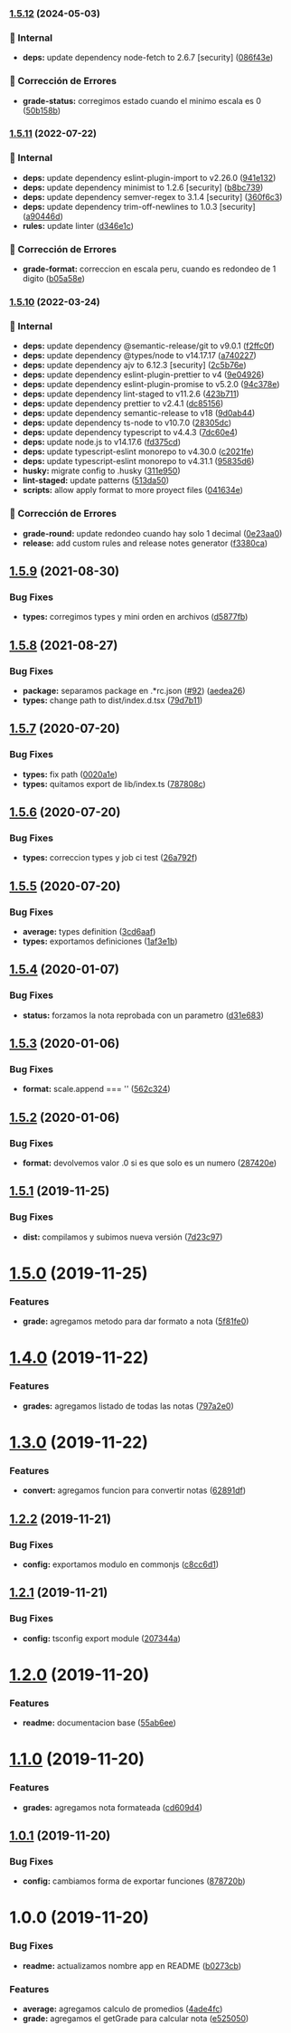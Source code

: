 ### [1.5.12](https://github.com/eclass/grade-scales/compare/v1.5.11...v1.5.12) (2024-05-03)


### 🤖 Internal

* **deps:** update dependency node-fetch to 2.6.7 [security] ([086f43e](https://github.com/eclass/grade-scales/commit/086f43e6e5546302960ec4929f7a035c86ab06e5))


### 🐛 Corrección de Errores

* **grade-status:** corregimos estado cuando el minimo escala es 0 ([50b158b](https://github.com/eclass/grade-scales/commit/50b158b47817ca2f88aecae03a7840809365ea17))

### [1.5.11](https://github.com/eclass/grade-scales/compare/v1.5.10...v1.5.11) (2022-07-22)


### 🤖 Internal

* **deps:** update dependency eslint-plugin-import to v2.26.0 ([941e132](https://github.com/eclass/grade-scales/commit/941e132bbdcbbfdcd3e31efbeb06908d24c638f3))
* **deps:** update dependency minimist to 1.2.6 [security] ([b8bc739](https://github.com/eclass/grade-scales/commit/b8bc739eff9bf359ce3cb8a41d619aaf0b9e594a))
* **deps:** update dependency semver-regex to 3.1.4 [security] ([360f6c3](https://github.com/eclass/grade-scales/commit/360f6c35426692f6dd65f732457447cab05ecb4a))
* **deps:** update dependency trim-off-newlines to 1.0.3 [security] ([a90446d](https://github.com/eclass/grade-scales/commit/a90446d2cec20366562230423644f710ff1341f2))
* **rules:** update linter ([d346e1c](https://github.com/eclass/grade-scales/commit/d346e1c5755b173d8dae54185f80baa9f6dc051b))


### 🐛 Corrección de Errores

* **grade-format:** correccion en escala peru, cuando es redondeo de 1 digito ([b05a58e](https://github.com/eclass/grade-scales/commit/b05a58ed3773e6454058b7ce2cc6d2354403e7a1))

### [1.5.10](https://github.com/eclass/grade-scales/compare/v1.5.9...v1.5.10) (2022-03-24)


### 🤖 Internal

* **deps:** update dependency @semantic-release/git to v9.0.1 ([f2ffc0f](https://github.com/eclass/grade-scales/commit/f2ffc0f7ce17bafb63fb2dcd6236a61e700847c5))
* **deps:** update dependency @types/node to v14.17.17 ([a740227](https://github.com/eclass/grade-scales/commit/a740227a2ff58e705b55504d65789023cce74b0c))
* **deps:** update dependency ajv to 6.12.3 [security] ([2c5b76e](https://github.com/eclass/grade-scales/commit/2c5b76e5af6569d91777398482c7e3f605e0cef1))
* **deps:** update dependency eslint-plugin-prettier to v4 ([9e04926](https://github.com/eclass/grade-scales/commit/9e049268ec850b6752a046d00bc00649c49644bf))
* **deps:** update dependency eslint-plugin-promise to v5.2.0 ([94c378e](https://github.com/eclass/grade-scales/commit/94c378e27d37e0542c3b4b42d85009cb3ed005bf))
* **deps:** update dependency lint-staged to v11.2.6 ([423b711](https://github.com/eclass/grade-scales/commit/423b71132cc876c42f9fa971e4415a46856d1097))
* **deps:** update dependency prettier to v2.4.1 ([dc85156](https://github.com/eclass/grade-scales/commit/dc8515683f4104078c6cb547de0598cc4a3f0aa3))
* **deps:** update dependency semantic-release to v18 ([9d0ab44](https://github.com/eclass/grade-scales/commit/9d0ab44e45ef6b6acadd080ffd9291c551e109a8))
* **deps:** update dependency ts-node to v10.7.0 ([28305dc](https://github.com/eclass/grade-scales/commit/28305dcefa8f6ce1e187210d7f734a2f515b94a9))
* **deps:** update dependency typescript to v4.4.3 ([7dc60e4](https://github.com/eclass/grade-scales/commit/7dc60e488b3d92f10a607809a80d71f0e872db78))
* **deps:** update node.js to v14.17.6 ([fd375cd](https://github.com/eclass/grade-scales/commit/fd375cd2b70e546930e7200da052a4d3b930f409))
* **deps:** update typescript-eslint monorepo to v4.30.0 ([c2021fe](https://github.com/eclass/grade-scales/commit/c2021fe5d7683c0b33555e47f4d8fcb4c8b17a12))
* **deps:** update typescript-eslint monorepo to v4.31.1 ([95835d6](https://github.com/eclass/grade-scales/commit/95835d68958d50c5632384356985385e8158ae46))
* **husky:** migrate config to .husky ([311e950](https://github.com/eclass/grade-scales/commit/311e950f72ecb7c70d0a9137ae321728254038bc))
* **lint-staged:** update patterns ([513da50](https://github.com/eclass/grade-scales/commit/513da502414bbc2a489773f060d6004894456516))
* **scripts:** allow apply format to more proyect files ([041634e](https://github.com/eclass/grade-scales/commit/041634e1a27027b3e01e74bd47d8f9f5141e8d43))


### 🐛 Corrección de Errores

* **grade-round:** update redondeo cuando hay solo 1 decimal ([0e23aa0](https://github.com/eclass/grade-scales/commit/0e23aa0d26ab5393448803835341a23bb07737b9))
* **release:** add custom rules and release notes generator ([f3380ca](https://github.com/eclass/grade-scales/commit/f3380ca32296131096546a5ab0c7640a3a8073b8))

## [1.5.9](https://github.com/eclass/grade-scales/compare/v1.5.8...v1.5.9) (2021-08-30)


### Bug Fixes

* **types:** corregimos types y mini orden en archivos ([d5877fb](https://github.com/eclass/grade-scales/commit/d5877fb26783659e2106f5f30fbf710120fb5a20))

## [1.5.8](https://github.com/eclass/grade-scales/compare/v1.5.7...v1.5.8) (2021-08-27)


### Bug Fixes

* **package:** separamos package en .*rc.json ([#92](https://github.com/eclass/grade-scales/issues/92)) ([aedea26](https://github.com/eclass/grade-scales/commit/aedea26cb3b0d58588db6c580d837f4efd630d0f))
* **types:** change path to dist/index.d.tsx ([79d7b11](https://github.com/eclass/grade-scales/commit/79d7b116da9425a6cb2a924a84a6b8ab6410c1cd))

## [1.5.7](https://github.com/eclass/grade-scales/compare/v1.5.6...v1.5.7) (2020-07-20)


### Bug Fixes

* **types:** fix path ([0020a1e](https://github.com/eclass/grade-scales/commit/0020a1eb051723888beaa0cfd5f6096053fad5fd))
* **types:** quitamos export de lib/index.ts ([787808c](https://github.com/eclass/grade-scales/commit/787808ccf1e2c641480e03e846230307fed335d2))

## [1.5.6](https://github.com/eclass/grade-scales/compare/v1.5.5...v1.5.6) (2020-07-20)


### Bug Fixes

* **types:** correccion types y job ci test ([26a792f](https://github.com/eclass/grade-scales/commit/26a792f52d657c4a7aacebd9a82f1dad5fad3845))

## [1.5.5](https://github.com/eclass/grade-scales/compare/v1.5.4...v1.5.5) (2020-07-20)


### Bug Fixes

* **average:** types definition ([3cd6aaf](https://github.com/eclass/grade-scales/commit/3cd6aaf449663f791abfa37c7d62ddef822970a6))
* **types:** exportamos definiciones ([1af3e1b](https://github.com/eclass/grade-scales/commit/1af3e1b5311e364682f185c767d861b81559941c))

## [1.5.4](https://github.com/eclass/grade-scales/compare/v1.5.3...v1.5.4) (2020-01-07)


### Bug Fixes

* **status:** forzamos la nota reprobada con un parametro ([d31e683](https://github.com/eclass/grade-scales/commit/d31e6833e37e20965fa3f6bb7ceae2219e002178))

## [1.5.3](https://github.com/eclass/grade-scales/compare/v1.5.2...v1.5.3) (2020-01-06)


### Bug Fixes

* **format:** scale.append === '' ([562c324](https://github.com/eclass/grade-scales/commit/562c324e5384161657d74936587fc95f81ca519f))

## [1.5.2](https://github.com/eclass/grade-scales/compare/v1.5.1...v1.5.2) (2020-01-06)


### Bug Fixes

* **format:** devolvemos valor .0 si es que solo es un numero ([287420e](https://github.com/eclass/grade-scales/commit/287420e3668d462d2d052002a05ef53afbc9e452))

## [1.5.1](https://github.com/eclass/grade-scales/compare/v1.5.0...v1.5.1) (2019-11-25)


### Bug Fixes

* **dist:** compilamos y subimos nueva versión ([7d23c97](https://github.com/eclass/grade-scales/commit/7d23c97c25b8db52880ce318b482c65c59f720a5))

# [1.5.0](https://github.com/eclass/grade-scales/compare/v1.4.0...v1.5.0) (2019-11-25)


### Features

* **grade:** agregamos metodo para dar formato a nota ([5f81fe0](https://github.com/eclass/grade-scales/commit/5f81fe06f02a25cb8c3abd1fed3d194cae5f55a6))

# [1.4.0](https://github.com/eclass/grade-scales/compare/v1.3.0...v1.4.0) (2019-11-22)


### Features

* **grades:** agregamos listado de todas las notas ([797a2e0](https://github.com/eclass/grade-scales/commit/797a2e03ffb061d89c288d0a5e7f8035d6d70f24))

# [1.3.0](https://github.com/eclass/grade-scales/compare/v1.2.2...v1.3.0) (2019-11-22)


### Features

* **convert:** agregamos funcion para convertir notas ([62891df](https://github.com/eclass/grade-scales/commit/62891df6e0bfda1747744f74fb55819546d4533b))

## [1.2.2](https://github.com/eclass/grade-scales/compare/v1.2.1...v1.2.2) (2019-11-21)


### Bug Fixes

* **config:** exportamos modulo en commonjs ([c8cc6d1](https://github.com/eclass/grade-scales/commit/c8cc6d1019501be782459e1f922f549c7a8e60c8))

## [1.2.1](https://github.com/eclass/grade-scales/compare/v1.2.0...v1.2.1) (2019-11-21)


### Bug Fixes

* **config:** tsconfig export module ([207344a](https://github.com/eclass/grade-scales/commit/207344a7eb077db56c4f0deb5d8c4dddb6cb4290))

# [1.2.0](https://github.com/eclass/grade-scales/compare/v1.1.0...v1.2.0) (2019-11-20)


### Features

* **readme:** documentacion base ([55ab6ee](https://github.com/eclass/grade-scales/commit/55ab6ee850162df268fc609fda5acc5f6e048ea2))

# [1.1.0](https://github.com/eclass/grade-scales/compare/v1.0.1...v1.1.0) (2019-11-20)


### Features

* **grades:** agregamos nota formateada ([cd609d4](https://github.com/eclass/grade-scales/commit/cd609d4390b0cafe2828f707df2948a42067070d))

## [1.0.1](https://github.com/eclass/grade-scales/compare/v1.0.0...v1.0.1) (2019-11-20)


### Bug Fixes

* **config:** cambiamos forma de exportar funciones ([878720b](https://github.com/eclass/grade-scales/commit/878720b8a9888a479c091e40cbda701fcaf2d98a))

# 1.0.0 (2019-11-20)


### Bug Fixes

* **readme:** actualizamos nombre app en README ([b0273cb](https://github.com/eclass/grade-scales/commit/b0273cbd96d236655120d467711c478e4a9b24d9))


### Features

* **average:** agregamos calculo de promedios ([4ade4fc](https://github.com/eclass/grade-scales/commit/4ade4fc5e7871a6d10fb1d979e06149277b4299e))
* **grade:** agregamos el getGrade para calcular nota ([e525050](https://github.com/eclass/grade-scales/commit/e525050e69a493d0b9c04deab2d7cb604d46cbb0))

